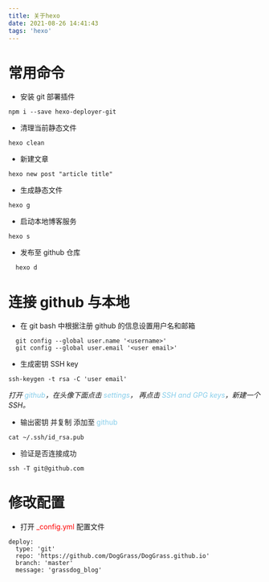 ```yaml
---
title: 关于hexo
date: 2021-08-26 14:41:43
tags: 'hexo'
---
```


# 常用命令

- 安装 git 部署插件

```[node]
npm i --save hexo-deployer-git
```

- 清理当前静态文件

```[node]
hexo clean
```

- 新建文章

```[node]
hexo new post "article title"
```

- 生成静态文件

```[node]
hexo g
```

- 启动本地博客服务

```[node]
hexo s
```

- 发布至 github 仓库

```[node]
  hexo d
```

<!--more-->

# 连接 github 与本地

- 在 git bash 中根据注册 github 的信息设置用户名和邮箱

```[git]
  git config --global user.name '<username>'
  git config --global user.email '<user email>'
```

- 生成密钥 SSH key

```
ssh-keygen -t rsa -C 'user email'
```

_打开 <font color=SkyBlue>github</font>，在头像下面点击 <font color=SkyBlue>settings</font>， 再点击 <font color=SkyBlue>SSH and GPG keys</font>，新建一个 SSH。_

- 输出密钥 并复制 添加至 <font color=SkyBlue>github</font>

```
cat ~/.ssh/id_rsa.pub
```

- 验证是否连接成功

```
ssh -T git@github.com
```

# 修改配置

- 打开 <font color=red>\_config.yml</font> 配置文件

```[node]
deploy:
  type: 'git'
  repo: 'https://github.com/DogGrass/DogGrass.github.io'
  branch: 'master'
  message: 'grassdog_blog'

```
